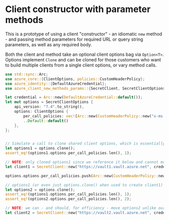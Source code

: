 # Client constructor with parameter methods

This is a prototype of using a client "constructor" - an idiomatic `new` method - and passing method parameters for
required URL or query string parameters, as well as any required body.

Both the client and method take an optional client options bag via `Option<T>`. Options implement `Clone` and can be
cloned for those customers who want to build multiple clients from a single client options, or vary method calls.

```rust
use std::sync::Arc;
use azure_core::{ClientOptions, policies::CustomHeaderPolicy};
use azure_identity::{DefaultAzureCredential};
use azure_client_new_methods_params::{SecretClient, SecretClientOptions};

let credential = Arc::new(DefaultAzureCredential::default());
let mut options = SecretClientOptions {
    api_version: "7.4".to_string(),
    options: ClientOptions {
        per_call_policies: vec![Arc::new(CustomHeaderPolicy::new("x-ms-custom-1", "foo"))],
        ..Default::default()
    },
};


// Simulate a call to clone shared client options, which is essentially frozen at this point.
let options1 = options.clone();
assert_eq!(options1.options.per_call_policies.len(), 1);

// NOTE: only cloned options1 since we reference it below and cannot move it like with options2 below.
let client1 = SecretClient::new("https://vault1.vault.azure.net", credential.clone(), Some(options1.clone()));

options.options.per_call_policies.push(Arc::new(CustomHeaderPolicy::new("x-ms-custom-2", "bar")));

// options1 (or even just options.clone() when used to create client1) remains frozen.
let options2 = options.clone();
assert_eq!(options1.options.per_call_policies.len(), 1);
assert_eq!(options2.options.per_call_policies.len(), 2);

// NOTE: we can - and should, for efficiency - move options2 unlike our simulation for options1 above.
let client2 = SecretClient::new("https://vault2.vault.azure.net", credential.clone(), Some(options2));
```
